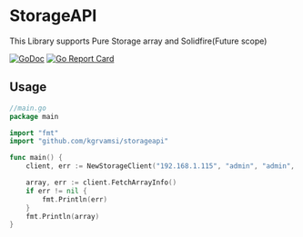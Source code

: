 <!--
Title: Storage API Go
Description: Storage api to support Pure and Solidfire Storage Arrays
Author: kgrvamsi
-->

# StorageAPI

This Library supports Pure Storage array and Solidfire(Future scope)

[![GoDoc](https://godoc.org/github.com/kgrvamsi/storageapi?status.svg)](https://godoc.org/github.com/kgrvamsi/redfishapi)
[![Go Report Card](https://goreportcard.com/badge/github.com/kgrvamsi/storageapi)](https://goreportcard.com/report/github.com/kgrvamsi/storageapi)

## Usage

```go
//main.go
package main

import "fmt"
import "github.com/kgrvamsi/storageapi"

func main() {
    client, err := NewStorageClient("192.168.1.115", "admin", "admin", "", "1.17")

	array, err := client.FetchArrayInfo()
	if err != nil {
		fmt.Println(err)
	}
	fmt.Println(array)
}
```
